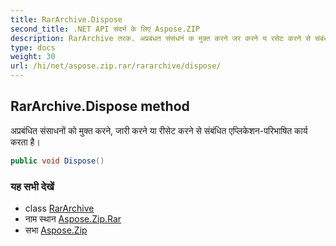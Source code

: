```yaml
---
title: RarArchive.Dispose
second_title: .NET API संदर्भ के लिए Aspose.ZIP
description: RarArchive तरक. अप्रबंधत संसधनं क मुक्त करने जर करने य रसेट करने से संबंधत एप्लकेशनपरभषत कर्य करत है
type: docs
weight: 30
url: /hi/net/aspose.zip.rar/rararchive/dispose/
---
```

## RarArchive.Dispose method

अप्रबंधित संसाधनों को मुक्त करने, जारी करने या रीसेट करने से संबंधित एप्लिकेशन-परिभाषित कार्य करता है।

```csharp
public void Dispose()
```

### यह सभी देखें

* class [RarArchive](../)
* नाम स्थान [Aspose.Zip.Rar](../../rararchive/)
* सभा [Aspose.Zip](../../../)


